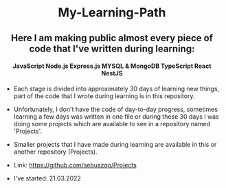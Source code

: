<h1 align='center'> My-Learning-Path </h1>

<h2 align='center'> Here I am making public almost every piece of code that I've written during learning: </h2>
<h4 align='center'> JavaScript Node.js  Express.js  MYSQL & MongoDB  TypeScript  React  NestJS </h4>

- Each stage is divided into approximately 30 days of learning new things, part of the code that I wrote during learning is in this repository.

- Unfortunately, I don't have the code of day-to-day progress, sometimes learning a few days was written in one file or during these 30 days I was doing some projects which are available to see in a repository named 'Projects'. 

- Smaller projects that I have made during learning are available in this or another repository (Projects).

- Link: https://github.com/sebuszqo/Projects

- I've started: 21.03.2022
